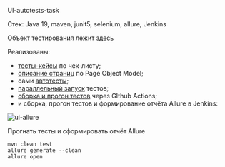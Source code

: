 UI-autotests-task

Стек: Java 19, maven, junit5, selenium, allure, Jenkins

Объект тестирования лежит [здесь](https://www.globalsqa.com/angularJs-protractor/BankingProject/#/manager)

Реализованы:
- [тесты-кейсы](https://github.com/Idzanaagi/UI-autotests-task/blob/main/TestCases.txt) по чек-листу;
- [описание страниц](https://github.com/Idzanaagi/UI-autotests-task/tree/main/src/test/java/pages) по Page Object Model;
- сами [автотесты](https://github.com/Idzanaagi/UI-autotests-task/tree/main/src/test/java/tests);
- [параллельный запуск](https://github.com/Idzanaagi/UI-autotests-task/blob/20729aa997d94e0d0b649418d230c24759c7d359/pom.xml#L89-L92) тестов;
- [сборка и прогон тестов](https://github.com/Idzanaagi/UI-autotests-task/blob/main/.github/workflows/maven.yml) через GIthub Actions;
- и сборка, прогон тестов и формирование отчёта Allure в Jenkins:

![ui-allure](https://user-images.githubusercontent.com/87720620/231713497-8a2fad43-64ef-48a8-bd06-78586a3f7818.png)

Прогнать тесты и сформировать отчёт Allure
```
mvn clean test
allure generate --clean
allure open
```
